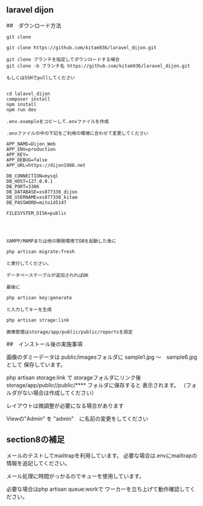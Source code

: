 ## laravel dijon

##　ダウンロード方法

    git clone

    git clone https://github.com/kitam936/laravel_dijon.git

    git clone ブランチを指定してダウンロードする場合
    git clone -b ブランチ名 https://github.com/kitam936/laravel_dijon.git

    もしくはSSHでpullしてください
 

    cd lalavel_dijon
    composer install
    npm install
    npm run dev

    .env.exampleをコピーして.envファイルを作成

    .envファイルの中の下記をご利用の環境に合わせて変更してください

    APP_NAME=Dijon_Web
    APP_ENV=production
    APP_KEY=
    APP_DEBUG=false
    APP_URL=https://dijon1988.net

    DB_CONNECTION=mysql
    DB_HOST=127.0.0.1
    DB_PORT=3306
    DB_DATABASE=xs877338_dijon
    DB_USERNAME=xs877338_kitam
    DB_PASSWORD=mito145147

    FILESYSTEM_DISK=public




    XAMPP/MAMPまたは他の開発環境でDBを起動した後に

    php artisan migrate:fresh 

    と実行してください。

    データベーステーブルが追加されればOK

    最後に

    php artisan key:genarate

    と入力してキーを生成

    php artisan strage:link
    
    画像管理はstorage/app/public/public/reportsを設定
    


##　インストール後の実施事項

画像のダミーデータは
public/imagesフォルダに
sample1.jpg ～　sample6.jpg として
保存しています。

php artisan storage:link で
storageフォルダにリンク後
storage/app/public//public/**** フォルダに保存すると
表示されます。
（フォルダがない場合は作成してください）

レイアウトは微調整が必要になる場合があります

Viewの"Admin" を "admin"　に名前の変更をしてください





##  section8の補足
メールのテストしてmailtrapを利用しています。
必要な場合は.envにmailtrapの情報を追記してください。

メール処理に時間がっかるのでキューを使用しています。

必要な場合はphp artisan queue:workで
ワーカーを立ち上げて動作確認してください。
